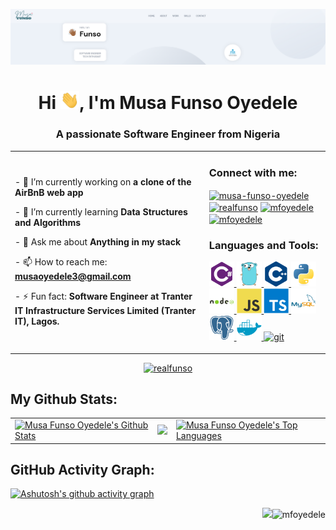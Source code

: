 <!--![MasterHead](https://blog.bit.ai/wp-content/uploads/2018/09/How-to-Embed-GitHub-Gists-in-Your-Documents-Blog-Banner.png)-->
![alt text](https://github.com/mfoyedele/mfoyedele/blob/main/mfoydele.png?raw=true)
<h1 align="center">Hi <img src="https://github.com/mfoyedele/mfoyedele/blob/main/wave.gif" width="30px">, I'm Musa Funso Oyedele</h1>
<h3 align="center">A passionate Software Engineer from Nigeria</h3>
<!--<img align= "right" alt="Coding" width="375" src="https://cdn.dribbble.com/users/1162077/screenshots/3848914/media/320984a9ca58b3c73274c9259ecf6de8.gif">-->

<table>
  <tr>
    <td>
      <p>- 🔭 I’m currently working on <b>a clone of the AirBnB web app</b></p>
      <p>- 🌱 I’m currently learning <b>Data Structures and Algorithms</b></p>
      <p>- 💬 Ask me about <b>Anything in my stack</b></p>
      <p>- 📫 How to reach me: <b><a href=mailto:musaoyedele3@gmail.com alt=email>musaoyedele3@gmail.com</a></b></p>
      <p>- ⚡ Fun fact: <b>Software Engineer at Tranter IT Infrastructure Services Limited (Tranter IT), Lagos.</b></p>
    </td>
    <td>
      <h3 align="left">Connect with me:</h3>
      <p align="left">
      <a href="https://www.linkedin.com/in/musa-funso-oyedele-14b262195" target="blank"><img align="center" src="https://raw.githubusercontent.com/rahuldkjain/github-profile-readme-generator/master/src/images/icons/Social/linked-in-alt.svg" alt="musa-funso-oyedele" height="30" width="40" /></a>
      <a href="https://twitter.com/realfunso" target="blank"><img align="center" src="https://raw.githubusercontent.com/rahuldkjain/github-profile-readme-generator/master/src/images/icons/Social/twitter.svg" alt="realfunso" height="30" width="40" /></a>
      <a href="https://web.facebook.com/realfunso?_rdc=1&_rdr" target="blank"><img align="center" src="https://raw.githubusercontent.com/rahuldkjain/github-profile-readme-generator/master/src/images/icons/Social/facebook.svg" alt="mfoyedele" height="30" width="40" /></a>
      <a href="https://instagram.com/realfunso" target="blank"><img align="center" src="https://raw.githubusercontent.com/rahuldkjain/github-profile-readme-generator/master/src/images/icons/Social/instagram.svg" alt="mfoyedele" height="30" width="40" /></a>
      </p>
      <h3 align="left">Languages and Tools:</h3>
      <p align="left"> 
        <a href="https://dotnet.microsoft.com/en-us/languages/csharp/" target="_blank" rel="noreferrer"> <img src="https://raw.githubusercontent.com/devicons/devicon/master/icons/csharp/csharp-plain.svg" alt="csharp" width="40" height="40"/> </a>
        <a href="https://go.dev/" target="_blank" rel="noreferrer"> <img src="https://raw.githubusercontent.com/devicons/devicon/master/icons/go/go-original.svg" alt="golang" width="40" height="40"/> </a>
        <a href="https://cplusplus.com/" target="_blank" rel="noreferrer"> <img src="https://raw.githubusercontent.com/devicons/devicon/master/icons/cplusplus/cplusplus-plain.svg" alt="cplusplus" width="40" height="40"/> </a>
  <a href="https://www.python.org" target="_blank" rel="noreferrer"> <img src="https://raw.githubusercontent.com/devicons/devicon/master/icons/python/python-original.svg" alt="python" width="40" height="40"/> </a> 
      <a href="https://nodejs.org" target="_blank" rel="noreferrer"> <img src="https://raw.githubusercontent.com/devicons/devicon/master/icons/nodejs/nodejs-original-wordmark.svg" alt="nodejs" width="40" height="40"/> </a>        
      <a href="https://developer.mozilla.org/en-US/docs/Web/JavaScript" target="_blank" rel="noreferrer"> <img src="https://raw.githubusercontent.com/devicons/devicon/master/icons/javascript/javascript-original.svg" alt="javascript" width="40" height="40"/> </a>
        <a href="https://www.typescriptlang.org/" target="_blank" rel="noreferrer"> <img src="https://raw.githubusercontent.com/devicons/devicon/master/icons/typescript/typescript-plain.svg" alt="typescript" width="40" height="40"/> </a>
      <a href="https://www.mysql.com/" target="_blank" rel="noreferrer"> <img src="https://raw.githubusercontent.com/devicons/devicon/master/icons/mysql/mysql-original-wordmark.svg" alt="mysql" width="40" height="40"/> </a>
        <a href="https://www.postgresql.org/" target="_blank" rel="noreferrer"> <img src="https://raw.githubusercontent.com/devicons/devicon/master/icons/postgresql/postgresql-plain.svg" alt="postgresql" width="40" height="40"/> </a>
        <a href="https://www.docker.com/" target="_blank" rel="noreferrer"> <img src="https://raw.githubusercontent.com/devicons/devicon/master/icons/docker/docker-plain.svg" alt="docker" width="40" height="40"/> </a>
      <a href="https://git-scm.com/" target="_blank" rel="noreferrer"> <img src="https://www.vectorlogo.zone/logos/git-scm/git-scm-icon.svg" alt="git" width="40" height="40"/> </a>  
      </p>    
    </td>
  </tr>
</table>

<p align="center"> <a href="https://twitter.com/realfunso" target="blank"><img src="https://img.shields.io/twitter/follow/realfunso?logo=twitter&style=for-the-badge" alt="realfunso" /></a> </p>

## My Github Stats:

<table>
  <tr>
    <td>
       <a href="https://github.com/mfoyedele"><img alt="Musa Funso Oyedele's Github Stats" src="https://github-readme-stats.vercel.app/api?username=mfoyedele&show_icons=true&count_private=true&theme=react&hide_border=true&bg_color=1d2a3a" /></a>
    </td>
    <td>      
       <a href="http://www.github.com/mfoyedele"><img src="https://github-readme-streak-stats.herokuapp.com/?user=mfoyedele&stroke=ffffff&background=1d2a3a&ring=5BCDEC&fire=5BCDEC&currStreakNum=ffffff&currStreakLabel=5BCDEC&sideNums=ffffff&sideLabels=ffffff&dates=ffffff&hide_border=true" /></a>
    </td>
    <td>
      <a href="https://github.com/mfoyedele"><img alt="Musa Funso Oyedele's Top Languages" src="https://github-readme-stats.vercel.app/api/top-langs/?username=mfoyedele&langs_count=6&count_private=true&layout=compact&theme=react&hide_border=true&bg_color=1d2a3a"/></a>
    </td>
  </tr>
</table>

## GitHub Activity Graph:
[![Ashutosh's github activity graph](https://github-readme-activity-graph.cyclic.app/graph?username=mfoyedele&bg_color=ffffff&color=9e4c98&line=9e4c98&point=403d3d&area=true&hide_border=true)](https://github.com/ashutosh00710/github-readme-activity-graph)

<p align="right"> <img src="https://media.giphy.com/media/WUlplcMpOCEmTGBtBW/giphy.gif" width="30"><img src="https://komarev.com/ghpvc/?username=mfoyedele&label=Profile%20views&color=0e75b6&style=flat" alt="mfoyedele" /> </p>


<!--
<p><img align="left" src="https://github-readme-stats.vercel.app/api/top-langs?username=mfoyedele&show_icons=true&locale=en&layout=compact" alt="mfoyedele" /></p>
<p>&nbsp;<img align="center" src="https://github-readme-stats.vercel.app/api?username=mfoyedele&show_icons=true&locale=en" alt="mfoyedele" /></p>
<p><img align="center" src="https://github-readme-streak-stats.herokuapp.com/?user=mfoyedele&" alt="mfoyedele" /></p>
-->

<!--<p align="left"> <a href="https://github.com/ryo-ma/github-profile-trophy"><img src="https://github-profile-trophy.vercel.app/?username=mfoyedele" alt="mfoyedele" /></a> </p>-->
